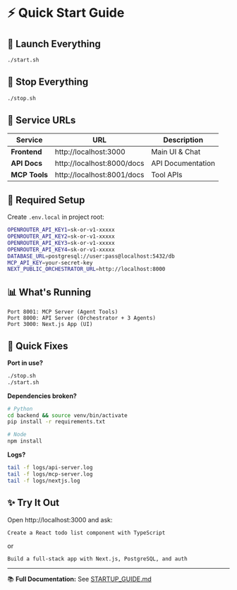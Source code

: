 # ⚡ Quick Start Guide

## 🚀 Launch Everything

```bash
./start.sh
```

## 🛑 Stop Everything

```bash
./stop.sh
```

## 📍 Service URLs

| Service | URL | Description |
|---------|-----|-------------|
| **Frontend** | http://localhost:3000 | Main UI & Chat |
| **API Docs** | http://localhost:8000/docs | API Documentation |
| **MCP Tools** | http://localhost:8001/docs | Tool APIs |

## 🔑 Required Setup

Create `.env.local` in project root:

```bash
OPENROUTER_API_KEY1=sk-or-v1-xxxxx
OPENROUTER_API_KEY2=sk-or-v1-xxxxx
OPENROUTER_API_KEY3=sk-or-v1-xxxxx
OPENROUTER_API_KEY4=sk-or-v1-xxxxx
DATABASE_URL=postgresql://user:pass@localhost:5432/db
MCP_API_KEY=your-secret-key
NEXT_PUBLIC_ORCHESTRATOR_URL=http://localhost:8000
```

## 📊 What's Running

```
Port 8001: MCP Server (Agent Tools)
Port 8000: API Server (Orchestrator + 3 Agents)
Port 3000: Next.js App (UI)
```

## 🐛 Quick Fixes

**Port in use?**
```bash
./stop.sh
./start.sh
```

**Dependencies broken?**
```bash
# Python
cd backend && source venv/bin/activate
pip install -r requirements.txt

# Node
npm install
```

**Logs?**
```bash
tail -f logs/api-server.log
tail -f logs/mcp-server.log
tail -f logs/nextjs.log
```

## ✨ Try It Out

Open http://localhost:3000 and ask:

```
Create a React todo list component with TypeScript
```

or

```
Build a full-stack app with Next.js, PostgreSQL, and auth
```

---

📚 **Full Documentation:** See [STARTUP_GUIDE.md](./STARTUP_GUIDE.md)
